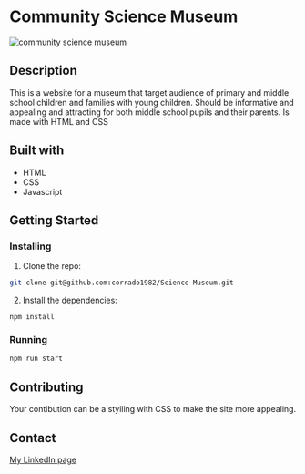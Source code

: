 # Community Science Museum

![community science museum](https://user-images.githubusercontent.com/104769882/222109945-4bd4c0da-cde5-43a4-aab0-20a945bb3ba5.png)

## Description

This is a website for a museum that target audience of primary and middle school children and families with young children.
Should be informative and appealing and attracting for both middle school pupils and their parents.
Is made with HTML and CSS

## Built with

- HTML
- CSS
- Javascript

## Getting Started

### Installing

1. Clone the repo:

```bash
git clone git@github.com:corrado1982/Science-Museum.git
```

2. Install the dependencies:

```
npm install
```

### Running

```bash
npm run start
```
## Contributing

Your contibution can be a styiling with CSS to make the site more appealing.

## Contact

[My LinkedIn page](https://www.linkedin.com/in/corrado-rofi-66b073128)

